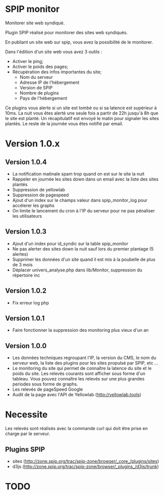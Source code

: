 SPIP monitor
=======

Monitorer site web syndiqué.

Plugin SPIP réalisé pour monitorer des sites web syndiqués.

En publiant un site web sur spip, vous avez la possibilité de le monitorer. 

Dans l'édition d'un site web vous avez 3 outils :

- Activer le ping;
- Activer le poids des pages;
- Récupération des infos importantes du site;
	- Nom du serveur
	- Adresse IP de l'hébergement
	- Version de SPIP 
	- Nombre de plugins
	- Pays de l'hébergement

Ce plugins vous alerte si un site est tombé ou si sa latence est supérieur à 10ms. La nuit vous êtes alerté une seule fois a partir de 22h jusqu'à 8h que le site est planté. Un récapitulatif est envoyé le matin pour signaler les sites plantés. Le reste de la journée vous êtes notifié par email.

# Version 1.0.x

## Version 1.0.4

* La notification matinale spam trop quand on est sur le site la nuit
* Rappeler en journée les sites down dans un email avec la liste des sites plantés
* Suppression de yellowlab
* Suppression de pagespeed
* Ajout d'un index sur le champs valeur dans spip_monitor_log pour accélerer les graphs
* On limite le lancement du cron à l'IP du serveur pour ne pas pénaliser les utilisateurs

## Version 1.0.3

* Ajout d'un index pour id_syndic sur la table spip_monitor
* Ne pas alerter des sites down la nuit sauf lors du premier plantage (5 alertes)
* Supprimer les données d'un site quand il est mis à la poubelle de plus de 3 mois
* Déplacer univers_analyse.php dans lib/Monitor, suppression du répertoire inc

## Version 1.0.2

* Fix erreur log php

## Version 1.0.1

* Faire fonctionner la suppression des monitoring plus vieux d'un an

## Version 1.0.0

* Les données techniques regroupant l'IP, la version du CMS, le nom du serveur web, la liste des plugins pour les sites propulsé par SPIP, etc ...
* Le monitoring du site qui permet de connaître la latence du site et le poids du site. Les relevés courants sont afficher sous forme d'un tableau. Vous pouvez connaître les relevés sur une plus grandes periodes sous forme de graphs. 
* Les relevés de pageSpeed Google
* Audit de la page avec l'API de Yellowlab (http://yellowlab.tools)

# Necessite

Les relevés sont réalisés avec la commande curl qui doit être prise en charge par le serveur. 

## Plugins SPIP

* sites (http://zone.spip.org/trac/spip-zone/browser/_core_/plugins/sites) 
* d3js (http://zone.spip.org/trac/spip-zone/browser/_plugins_/d3js/trunk)

# TODO



